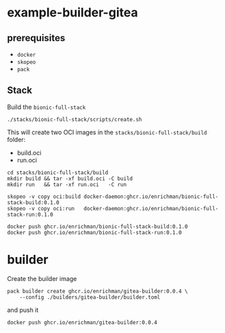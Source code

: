 # example-builder-gitea

## prerequisites

- `docker`
- `skopeo`
- `pack`



## Stack

Build the `bionic-full-stack`

```
./stacks/bionic-full-stack/scripts/create.sh
```

This will create two OCI images in the `stacks/bionic-full-stack/build` folder:
- build.oci
- run.oci

```
cd stacks/bionic-full-stack/build
mkdir build && tar -xf build.oci -C build
mkdir run   && tar -xf run.oci   -C run
```

```
skopeo -v copy oci:build docker-daemon:ghcr.io/enrichman/bionic-full-stack-build:0.1.0
skopeo -v copy oci:run   docker-daemon:ghcr.io/enrichman/bionic-full-stack-run:0.1.0
```

```
docker push ghcr.io/enrichman/bionic-full-stack-build:0.1.0
docker push ghcr.io/enrichman/bionic-full-stack-run:0.1.0
```

# builder

Create the builder image

```
pack builder create ghcr.io/enrichman/gitea-builder:0.0.4 \
    --config ./builders/gitea-builder/builder.toml
```

and push it

```
docker push ghcr.io/enrichman/gitea-builder:0.0.4
```
